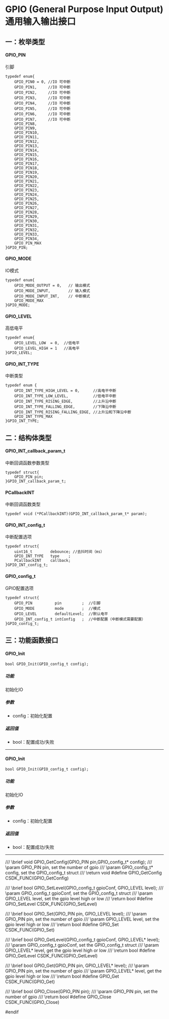 GPIO (General Purpose Input Output)通用输入输出接口
===

## 一：枚举类型

#### GPIO_PIN

引脚

```
typedef enum{
    GPIO_PIN0 = 0, //IO 可中断
    GPIO_PIN1,     //IO 可中断
    GPIO_PIN2,     //IO 可中断
    GPIO_PIN3,     //IO 可中断
    GPIO_PIN4,     //IO 可中断
    GPIO_PIN5,     //IO 可中断
    GPIO_PIN6,     //IO 可中断
    GPIO_PIN7,     //IO 可中断
    GPIO_PIN8,
    GPIO_PIN9,
    GPIO_PIN10,
    GPIO_PIN11,
    GPIO_PIN12,
    GPIO_PIN13,
    GPIO_PIN14,
    GPIO_PIN15,
    GPIO_PIN16,
    GPIO_PIN17,
    GPIO_PIN18,
    GPIO_PIN19,
    GPIO_PIN20,
    GPIO_PIN21,
    GPIO_PIN22,
    GPIO_PIN23,
    GPIO_PIN24,
    GPIO_PIN25,
    GPIO_PIN26,
    GPIO_PIN27,
    GPIO_PIN28,
    GPIO_PIN29,
    GPIO_PIN30,
    GPIO_PIN31,
    GPIO_PIN32,
    GPIO_PIN33,
    GPIO_PIN34,
    GPIO_PIN_MAX
}GPIO_PIN;
```


#### GPIO_MODE

IO模式

```
typedef enum{
    GPIO_MODE_OUTPUT = 0,   // 输出模式
    GPIO_MODE_INPUT,        // 输入模式
    GPIO_MODE_INPUT_INT,    // 中断模式
    GPIO_MODE_MAX
}GPIO_MODE;
```

#### GPIO_LEVEL

高低电平

```
typedef enum{
    GPIO_LEVEL_LOW  = 0,  //低电平
    GPIO_LEVEL_HIGH = 1   //高电平
}GPIO_LEVEL;
```

#### GPIO_INT_TYPE

中断类型

```
typedef enum {
    GPIO_INT_TYPE_HIGH_LEVEL = 0,      //高电平中断
    GPIO_INT_TYPE_LOW_LEVEL,           //低电平中断
    GPIO_INT_TYPE_RISING_EDGE,         //上升沿中断
    GPIO_INT_TYPE_FALLING_EDGE,        //下降沿中断
    GPIO_INT_TYPE_RISING_FALLING_EDGE, //上升沿和下降沿中断
    GPIO_INT_TYPE_MAX
}GPIO_INT_TYPE;
```



## 二：结构体类型

#### GPIO_INT_callback_param_t

中断回调函数参数类型

```
typedef struct{
    GPIO_PIN pin;
}GPIO_INT_callback_param_t;
```

#### PCallbackINT

中断回调函数类型

```
typedef void (*PCallbackINT)(GPIO_INT_callback_param_t* param);
```

#### GPIO_INT_config_t

中断配置选项

```
typedef struct{
    uint16_t        debounce; //去抖时间（ms）
    GPIO_INT_TYPE   type    ;
    PCallbackINT    callback;
}GPIO_INT_config_t;
```

#### GPIO_config_t

GPIO配置选项

```
typedef struct{
    GPIO_PIN          pin         ;  //引脚
    GPIO_MODE         mode        ;  //模式
    GPIO_LEVEL        defaultLevel;  //默认电平
    GPIO_INT_config_t intConfig   ;  //中断配置（中断模式需要配置）
}GPIO_config_t;
```


## 三：功能函数接口

#### GPIO_Init

```
bool GPIO_Init(GPIO_config_t config);
```
##### 功能
初始化IO

##### 参数
* config：初始化配置

##### 返回值
* bool：配置成功/失败
----

#### GPIO_Init

```
bool GPIO_Init(GPIO_config_t config);
```
##### 功能
初始化IO

##### 参数
* config：初始化配置

##### 返回值
* bool：配置成功/失败
---






/// \brief  void GPIO_GetConfig(GPIO_PIN pin,GPIO_config_t* config);
/// \param  GPIO_PIN pin,  set the number of gpio
/// \param  GPIO_config_t* config, set the GPIO_config_t struct
/// \return void
#define GPIO_GetConfig                              CSDK_FUNC(GPIO_GetConfig)

/// \brief  bool GPIO_SetLevel(GPIO_config_t gpioConf, GPIO_LEVEL  level);
/// \param  GPIO_config_t gpioConf, set the GPIO_config_t struct
/// \param  GPIO_LEVEL  level,  set the  gpio level high or low
/// \return bool
#define GPIO_SetLevel                               CSDK_FUNC(GPIO_SetLevel)

/// \brief  bool GPIO_Set(GPIO_PIN pin, GPIO_LEVEL  level);
/// \param  GPIO_PIN pin,  set the number of gpio
/// \param  GPIO_LEVEL  level,  set the  gpio level high or low
/// \return bool
#define GPIO_Set                                    CSDK_FUNC(GPIO_Set)

/// \brief  bool GPIO_GetLevel(GPIO_config_t gpioConf, GPIO_LEVEL* level);
/// \param  GPIO_config_t gpioConf, set the GPIO_config_t struct
/// \param  GPIO_LEVEL*  level,  get the  gpio level high or low
/// \return bool
#define GPIO_GetLevel                               CSDK_FUNC(GPIO_GetLevel)

/// \brief  bool GPIO_Get(GPIO_PIN pin, GPIO_LEVEL* level);
/// \param  GPIO_PIN pin,  set the number of gpio
/// \param  GPIO_LEVEL*  level,  get the  gpio level high or low
/// \return bool
#define GPIO_Get                                    CSDK_FUNC(GPIO_Get)

/// \brief  bool GPIO_Close(GPIO_PIN pin);
/// \param  GPIO_PIN pin,  set the number of gpio
/// \return bool
#define GPIO_Close                                  CSDK_FUNC(GPIO_Close)





#endif
